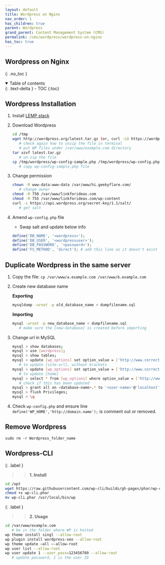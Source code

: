 ```yaml
---
layout: default    
title: Wordpress on Nginx
nav_order: 1
has_children: true
parent: Wordpress
grand_parent: Content Management System (CMS)
permalink: /cms/wordpress/wordpress-on-nginx
has_toc: true
---
```


## Wordpress on Nginx
{: .no_toc } 

<details open markdown="block">
  <summary>
    Table of contents
  </summary>
  {: .text-delta }
- TOC
{:toc}
</details>

## Wordpress Installation 

1. Install [LEMP stack](/ubuntu/lemp-stack)
2. Download Wordpress

   ```bash
   cd /tmp
   wget http://wordpress.org/latest.tar.gz (or, curl -LO https://wordpress.org/latest.tar.gz)
      # check again how to unzip the file in terminal
      # put WP files under /var/www/example.com directory  
   tar xzvf latest.tar.gz
      # un-zip the file 
   cp /tmp/wordpress/wp-config-sample.php /tmp/wordpress/wp-config.php
      # copy wp-config-sample.php file
   ```

3. Change permission
   
   ```bash
   chown -R www-data:www-data /var/www/hi.geekyflare.com/
      # change owner 
   chmod -R 750 /var/www/linkforideas.com
   chmod -R 755 /var/www/linkforideas.com/wp-content
   curl -s https://api.wordpress.org/secret-key/1.1/salt/
      # get salt
   ```
4. Amend `wp-config.php` file
   * Swap salt and update below info

   ```php
   define('DB_NAME', '<wordpress>');
   define('DB_USER', '<wordpressuser>');
   define('DB_PASSWORD', '<password>');
   define('FS_METHOD', 'direct'); # add this line as it doesn't exist by default
   ```

## Duplicate Wordpress in the same server 

1. Copy the file: `cp /var/www/a.example.com /var/www/b.example.com`

2. Create new database name 
   
   **Exporting** 

   ```bash
   mysqldump -uroot -p old_database_name > dumpfilename.sql
   ```

   **Importing**

   ```bash
   mysql -uroot -p new_database_name < dumpfilename.sql
      # make sure the [new-database] is created before importing
   ```

3. Change url in MySQL
   
   ```bash
   mysql > show databases;
   mysql > use [wordpress];
   mysql > show tables;
   mysql > update [wp_options] set option_value = ['http://www.correctDomain.name'] where option_id = 1;
      # to update [site-url], without brackets 
   mysql > update [wp_options] set option_value = ['http://www.correctDomain.name'] where option_id = 2;
      # to update [home]
   mysql > select * from [wp_options] where option_value = ['http://www.correctDomain.name'];
      # check if this has been updated 
   mysql > grant all on <database-name>.* to '<user-name>'@'localhost';
   mysql > flush Privileges;
   mysql > \q
   ```

4. Check `wp-config.php` and ensure line `define('WP_HOME','http://domain.name');` is comment out or removed. 

## Remove Wordpress 

```
sudo rm -r Wordpress_folder_name
```

## Wordpress-CLI 

{: .label }
>> **1. Install** 

```bash
cd /opt 
wget https://raw.githubusercontent.com/wp-cli/builds/gh-pages/phar/wp-cli.phar
chmod +x wp-cli.phar
mv wp-cli.phar /usr/local/bin/wp 
```

{: .label }
>> **2. Usage** 

```bash
cd /var/www/example.com 
   # be in the folder where WP is hosted 
wp theme install singl --allow-root
wp plugin install wordpress-seo --allow-root 
wp theme update —all —-allow-root 
wp user list --allow-root
wp user update 1 --user_pass=123456789 --allow-root
   # update password, 1 is the user ID
```